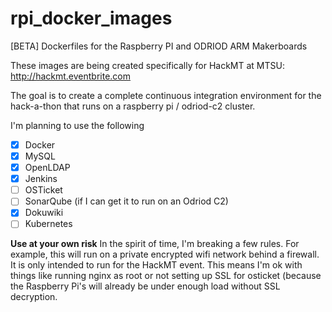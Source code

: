 # rpi_docker_images
[BETA] Dockerfiles for the Raspberry PI and ODRIOD ARM Makerboards

These images are being created specifically for HackMT at MTSU:
http://hackmt.eventbrite.com

The goal is to create a complete continuous integration environment for the hack-a-thon that runs on a raspberry pi / odriod-c2 cluster.

I'm planning to use the following
- [x] Docker
- [x] MySQL
- [x] OpenLDAP
- [x] Jenkins
- [ ] OSTicket
- [ ] SonarQube (if I can get it to run on an Odriod C2)
- [x] Dokuwiki
- [ ] Kubernetes

__Use at your own risk__
In the spirit of time, I'm breaking a few rules.  For example, this will run on a private encrypted wifi network behind a firewall.  It is only intended to run
for the HackMT event.  This means I'm ok with things like running nginx as root or not setting up SSL for osticket (because the Raspberry Pi's will already be
under enough load without SSL decryption.


